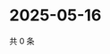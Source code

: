 # 2025-05-16

共 0 条

<!-- BEGIN ZHIHUQUESTIONS -->
<!-- 最后更新时间 Fri May 16 2025 04:13:01 GMT+0800 (China Standard Time) -->

<!-- END ZHIHUQUESTIONS -->
